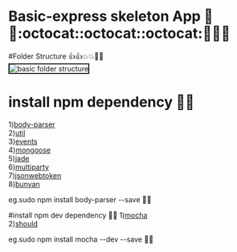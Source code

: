 # Basic-express skeleton App :runner::runner::octocat::octocat::octocat::tada::tada::grinning:

#Folder Structure :thumbsup::thumbsup::boom::boom::triangular_ruler::triangular_ruler:
<br>
<img src="http://server.myspace-shack.com/d22/folderstrc.png" border="2" alt="basic folder structure">
</br>
# install npm dependency :paperclip::paperclip:
1)<a href="https://www.npmjs.com/package/body-parser">body-parser</a><br>
2)<a href="https://www.npmjs.com/package/util">util</a><br>
3)<a href="https://www.npmjs.com/package/events">events</a><br>
4)<a href="https://www.npmjs.com/package/mongoose">mongoose</a><br>
5)<a href="http://jade-lang.com/">jade</a><br>
6)<a href="https://www.npmjs.com/package/multiparty">multiparty</a><br>
7)<a href="https://www.npmjs.com/package/jsonwebtoken">jsonwebtoken</a><br>
8)<a href="https://www.npmjs.com/package/bunyan">bunyan</a>

eg.sudo npm install body-parser --save  :beers::beers:

#install npm dev dependency :paperclip::paperclip:
1)<a href="https://www.npmjs.com/package/mocha">mocha</a><br>
2)<a href="https://www.npmjs.com/package/should">should</a>

eg.sudo npm install mocha --dev --save  :beers::beers:
